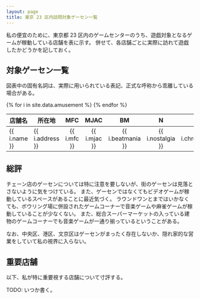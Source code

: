 ```yaml
---
layout: page
title: 東京 23 区内訪問対象ゲーセン一覧
---
```


私の便宜のために、東京都 23 区内のゲームセンターのうち、遊戯対象となるゲームが稼動している店舗を表に示す。
併せて、各店舗ごとに実際に訪れて遊戯したかどうかを記しておく。

## 対象ゲーセン一覧

図表中の固有名詞は、実際に用いられている表記、正式な呼称から乖離している場合がある。

<table>
  <thead>
    <tr>
      <th>店舗名</th>
      <th>所在地</th>
      <th>MFC</th>
      <th>MJAC</th>
      <th>BM</th>
      <th>N</th>
      <th>CR</th>
      <th>訪問済</th>
    </tr>
  </thead>
  <tbody>
{% for i in site.data.amusement %}
    <tr>
      <td>{{ i.name }}</td>
      <td>{{ i.address }}</td>
      <td style="text-align: center">{{ i.mfc }}</td>
      <td style="text-align: center">{{ i.mjac }}</td>
      <td style="text-align: center">{{ i.beatmania }}</td>
      <td style="text-align: center">{{ i.nostalgia }}</td>
      <td style="text-align: center">{{ i.chronoregalia }}</td>
      <td style="text-align: center">{{ i.visited }}</td>
    </tr>
{% endfor %}
  </tbody>
</table>

## 総評

チェーン店のゲーセンについては特に注意を要しないが、街のゲーセンは見落とさないように気をつけている。
また、ゲーセンではなくてもビデオゲームが稼動しているスペースがあることに最近気づく。
ラウンドワンとまではいかなくても、ボウリング場に併設されたゲームコーナーで音楽ゲームや麻雀ゲームが稼動していることが少なくない。
また、総合スーパーマーケットの入っている建物のゲームコーナーでも音楽ゲームが一通り揃っているということがある。

なお、中央区、港区、文京区はゲーセンがまったく存在しないか、隠れ家的な営業をしていて私の視界に入らない。

## 重要店舗

以下、私が特に重要視する店舗について寸評する。

TODO: いつか書く。
